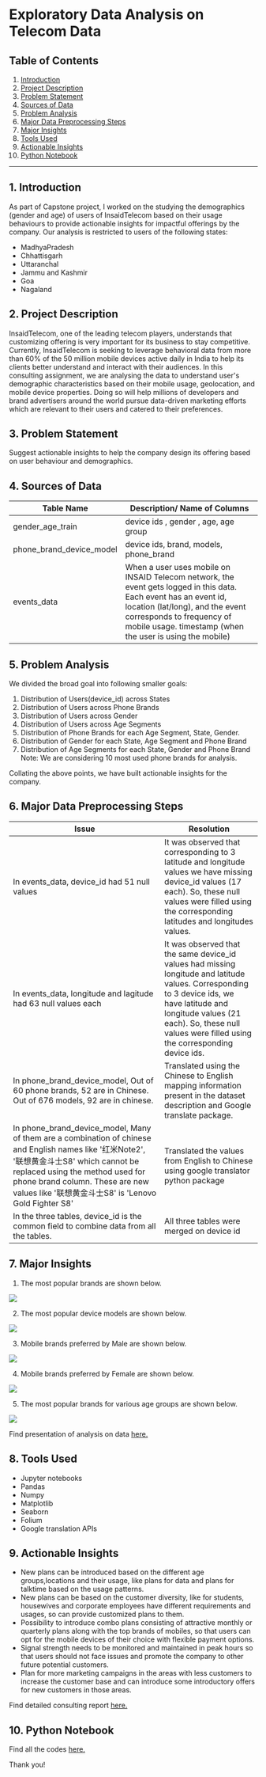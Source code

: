# Exploratory Data Analysis on Telecom Data

## Table of Contents
1. [Introduction](#section1)
2. [Project Description](#section2)
3. [Problem Statement](#section3)
4. [Sources of Data](#section4)
5. [Problem Analysis](#section5)
6. [Major Data Preprocessing Steps](#section6)
7. [Major Insights](#section7)
8. [Tools Used](#section8)
9. [Actionable Insights](#section9)
10. [Python Notebook](#section10)
-------
<a id=section1></a>
## 1. Introduction
As part of Capstone project, I worked on the studying the demographics (gender and age) of users of InsaidTelecom based on their usage behaviours to provide actionable insights for impactful offerings by the company. Our analysis is restricted to users of the following states:
- MadhyaPradesh 
- Chhattisgarh
- Uttaranchal
- Jammu and Kashmir 
- Goa
- Nagaland  

<a id=section2></a>
## 2. Project Description
InsaidTelecom, one of the leading telecom players, understands that customizing offering is very important for its business to stay competitive.
Currently, InsaidTelecom is seeking to leverage behavioral data from more than 60% of the 50 million mobile devices active daily in India to help its clients better understand and interact with their audiences.
In this consulting assignment, we are analysing the data to understand user's demographic characteristics based on their mobile usage, geolocation, and mobile device properties.
Doing so will help millions of developers and brand advertisers around the world pursue data-driven marketing efforts which are relevant to their users and catered to their preferences.

<a id=section3></a>
## 3. Problem Statement
Suggest actionable insights to help the company design its offering based on user behaviour and demographics.

<a id=section4></a>
## 4. Sources of Data
|   Table Name | Description/ Name of Columns  |
| ------------ | ------------ |
| gender_age_train  | device ids , gender , age,  age group   |
| phone_brand_device_model  | device ids, brand, models, phone_brand |
| events_data | When a user uses mobile on INSAID Telecom network, the event gets logged in this data. Each event has an event id, location (lat/long), and the event corresponds to frequency of mobile usage. timestamp (when the user is using the mobile) |

<a id=section5></a>
## 5. Problem Analysis
We divided the broad goal into following smaller goals:
1.	Distribution of Users(device_id) across States
2.	Distribution of Users across Phone Brands
3.	Distribution of Users across Gender
4.	Distribution of Users across Age Segments
5.	Distribution of Phone Brands for each Age Segment, State, Gender.
6.	Distribution of Gender for each State, Age Segment and Phone Brand
7.	Distribution of Age Segments for each State, Gender and Phone Brand
Note: We are considering 10 most used phone brands for analysis.

Collating the above points, we have built actionable insights for the company.

<a id=section6></a>
## 6. Major Data Preprocessing Steps
|  Issue | Resolution   |
| ------------ | ------------ |
| In events_data, device_id had 51 null values | It was observed that corresponding to 3 latitude and longitude values we have missing device_id values (17 each). So, these null values were filled using the corresponding latitudes and longitudes values.|
| In events_data, longitude and lagitude had 63 null values each  | It was observed that the same device_id values had missing longitude and latitude values. Corresponding to 3 device ids, we have latitude and longitude values (21 each). So, these null values were filled using the corresponding device ids.  |
| In phone_brand_device_model, Out of 60 phone brands, 52 are in Chinese. Out of 676 models, 92 are in chinese. | Translated using the Chinese to English mapping information present in the dataset description and Google translate package. |
| In phone_brand_device_model, Many of them are a combination of chinese and English names like '红米Note2', '联想黄金斗士S8' which cannot be replaced using the method used for phone brand column. These are new values like '联想黄金斗士S8' is 'Lenovo Gold Fighter S8' | Translated the values from English to Chinese using google translator python package |
| In the three tables, device_id is the common field to combine data from all the tables.  | All three tables were merged on device id |

<a id=section7></a>
## 7. Major Insights
1. The most popular brands are shown below.

![](https://github.com/somagicc/Exploratory-Data_Analysis-on-Telecom-Data/blob/master/Images/Popular_brands.png)

2. The most popular device models are shown below.

![](https://github.com/somagicc/Exploratory-Data_Analysis-on-Telecom-Data/blob/master/Images/Popular_device_models.png)

3. Mobile brands preferred by Male are shown below.

![](https://github.com/somagicc/Exploratory-Data_Analysis-on-Telecom-Data/blob/master/Images/Brands%20preferred%20by%20Male.png)

4. Mobile brands preferred by Female are shown below.

![](https://github.com/somagicc/Exploratory-Data_Analysis-on-Telecom-Data/blob/master/Images/Brands%20preferred%20by%20Female.png)

5. The most popular brands for various age groups are shown below.

![](https://github.com/somagicc/Exploratory-Data_Analysis-on-Telecom-Data/blob/master/Images/Most%20popular%20brands%20for%20various%20age%20groups.png)

Find presentation of analysis on data [here.]()

<a id=section8></a>
## 8. Tools Used
- Jupyter notebooks
- Pandas
- Numpy
- Matplotlib
- Seaborn
- Folium
- Google translation APIs

<a id=section9></a>
## 9. Actionable Insights
- New plans can be introduced based on the different age groups,locations and their usage, like plans for data and plans for talktime based on the usage patterns.
- New plans can be based on the customer diversity, like for students, housewives and corporate employees have different requirements and usages, so can provide customized plans to them.
- Possibility to introduce combo plans consisting of attractive monthly or quarterly  plans along with the top brands of mobiles, so that users can opt for the mobile devices of their choice with flexible payment options.
- Signal strength needs to be monitored and maintained in peak hours so that users should not face issues and promote the company to other future potential customers.
- Plan for more marketing campaigns in the areas with less customers to increase the customer base and can introduce some introductory offers for new customers in those areas.

Find detailed consulting report [here.](https://drive.google.com/drive/folders/1mQryIgTPFijPeODa5AwmW3Kbmtlrb9Cz)

<a id=section10></a>
## 10. Python Notebook
Find all the codes [here.]()

Thank you!
